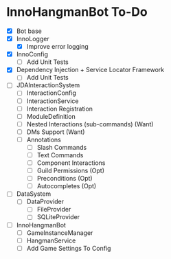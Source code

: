 # InnoHangmanBot To-Do
- [x] Bot base
- [x] InnoLogger
  - [x] Improve error logging
- [x] InnoConfig
  - [ ] Add Unit Tests
- [x] Dependency Injection + Service Locator Framework
  - [ ] Add Unit Tests
- [ ] JDAInteractionSystem
  - [ ] InteractionConfig
  - [ ] InteractionService
  - [ ] Interaction Registration
  - [ ] ModuleDefinition
  - [ ] Nested Interactions (sub-commands) (Want)
  - [ ] DMs Support (Want)
  - [ ] Annotations
    - [ ] Slash Commands
    - [ ] Text Commands
    - [ ] Component Interactions
    - [ ] Guild Permissions (Opt)
    - [ ] Preconditions (Opt)
    - [ ] Autocompletes (Opt)
- [ ] DataSystem
  - [ ] DataProvider
    - [ ] FileProvider
    - [ ] SQLiteProvider
- [ ] InnoHangmanBot
  - [ ] GameInstanceManager
  - [ ] HangmanService
  - [ ] Add Game Settings To Config